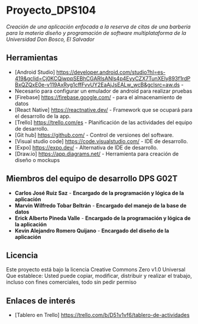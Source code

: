 # Proyecto_DPS104

_Creación de una aplicación enfocada a la reserva de citas de una barbería para la materia diseño y programación de software multiplataforma de la Universidad Don Bosco, El Salvador_

## Herramientas

* [Android Studio] https://developer.android.com/studio?hl=es-419&gclid=Cj0KCQjwppSEBhCGARIsANIs4p4EyyCZX7TunXEly893f1rdPBxQZQxE0e-v119AxRyg1cffFvvUY2EaAjJsEALw_wcB&gclsrc=aw.ds - 
* Necesario para configurar un emulador de android para realizar pruebas
* [Firebase] https://firebase.google.com/ - para el almacenamiento de datos
* [React Native] https://reactnative.dev/ - Framework que se ocupará para el desarrollo de la app.
* [Trello] https://trello.com/es - Planificación de las actividades del equipo de desarrollo.
* [Git hub] https://github.com/ - Control de versiones del software.
* [Visual studio code] https://code.visualstudio.com/ - IDE de desarrollo.
* [Expo] https://expo.dev/ - Alternativa de IDE de desarrollo.
* [Draw.io] https://app.diagrams.net/ - Herramienta para creación de diseño o mockups

## Miembros del equipo de desarrollo DPS G02T

* **Carlos José Ruiz Saz** - **Encargado de la programación y lógica de la aplicación**
* **Marvin Wilfredo Tobar Beltrán** - **Encargado del manejo de la base de datos**
* **Erick Alberto Pineda Valle** - **Encargado de la programación y lógica de la aplicación**
* **Kevin Alejandro Romero Quijano** - **Encargado del diseño de la aplicación**


## Licencia

Este proyecto está bajo la licencia Creative Commons Zero v1.0 Universal
Que establece:
Usted puede copiar, modificar, distribuir y realizar el trabajo, incluso con fines comerciales, todo sin pedir permiso


## Enlaces de interés

* [Tablero en Trello] https://trello.com/b/D51v1vf6/tablero-de-actividades





